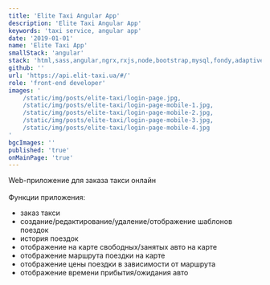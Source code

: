```yaml
---
title: 'Elite Taxi Angular App'
description: 'Elite Taxi Angular App'
keywords: 'taxi service, angular app'
date: '2019-01-01'
name: 'Elite Taxi App'
smallStack: 'angular'
stack: 'html,sass,angular,ngrx,rxjs,node,bootstrap,mysql,fondy,adaptive,responsive,github,git'
github: ''
url: 'https://api.elit-taxi.ua/#/'
role: 'front-end developer'
images: '
    /static/img/posts/elite-taxi/login-page.jpg,
    /static/img/posts/elite-taxi/login-page-mobile-1.jpg,
    /static/img/posts/elite-taxi/login-page-mobile-2.jpg,
    /static/img/posts/elite-taxi/login-page-mobile-3.jpg,
    /static/img/posts/elite-taxi/login-page-mobile-4.jpg
'
bgcImages: ''
published: 'true'
onMainPage: 'true'
---
```

Web-приложение для заказа такси онлайн
<br>
<br>
Функции приложения:
- заказ такси
- создание/редактирование/удаление/отображение шаблонов поездок
- история поездок
- отображение на карте свободных/занятых авто на карте
- отображение маршрута поездки на карте
- отображение цены поездки в зависимости от маршрута
- отображение времени прибытия/ожидания авто
